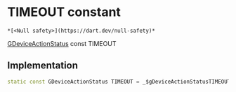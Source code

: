 


# TIMEOUT constant




    *[<Null safety>](https://dart.dev/null-safety)*


[GDeviceActionStatus](../../third_party_yonomi_graphql_schema___generated___schema.docs.schema.gql/GDeviceActionStatus-class.md) const TIMEOUT
  







## Implementation

```dart
static const GDeviceActionStatus TIMEOUT = _$gDeviceActionStatusTIMEOUT;


```







